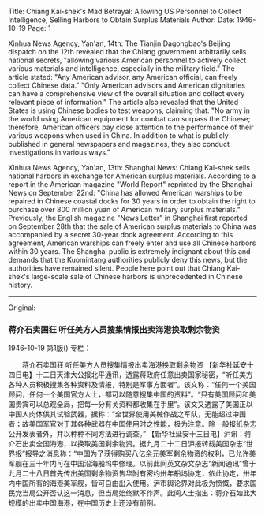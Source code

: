 Title: Chiang Kai-shek's Mad Betrayal: Allowing US Personnel to Collect Intelligence, Selling Harbors to Obtain Surplus Materials
Author:
Date: 1946-10-19
Page: 1

Xinhua News Agency, Yan'an, 14th: The Tianjin Dagongbao's Beijing dispatch on the 12th revealed that the Chiang government arbitrarily sells national secrets, "allowing various American personnel to actively collect various materials and intelligence, especially in the military field." The article stated: "Any American advisor, any American official, can freely collect Chinese data." "Only American advisors and American dignitaries can have a comprehensive view of the overall situation and collect every relevant piece of information." The article also revealed that the United States is using Chinese bodies to test weapons, claiming that: "No army in the world using American equipment for combat can surpass the Chinese; therefore, American officers pay close attention to the performance of their various weapons when used in China. In addition to what is publicly published in general newspapers and magazines, they also conduct investigations in various ways."

Xinhua News Agency, Yan'an, 13th: Shanghai News: Chiang Kai-shek sells national harbors in exchange for American surplus materials. According to a report in the American magazine "World Report" reprinted by the Shanghai News on September 22nd: "China has allowed American warships to be repaired in Chinese coastal docks for 30 years in order to obtain the right to purchase over 800 million yuan of American military surplus materials." Previously, the English magazine "News Letter" in Shanghai first reported on September 28th that the sale of American surplus materials to China was accompanied by a secret 30-year dock agreement. According to this agreement, American warships can freely enter and use all Chinese harbors within 30 years. The Shanghai public is extremely indignant about this and demands that the Kuomintang authorities publicly deny this news, but the authorities have remained silent. People here point out that Chiang Kai-shek's large-scale sale of Chinese harbors is unprecedented in Chinese history.



<hr /> 

Original: 


### 蒋介石卖国狂  听任美方人员搜集情报出卖海港换取剩余物资

1946-10-19
第1版()
专栏：

　　蒋介石卖国狂
    听任美方人员搜集情报出卖海港换取剩余物资
    【新华社延安十四日电】十二日天津大公报北平通讯，透露蒋政府任意出卖国家秘密，“听任美方各种人员积极搜集各种资料及情报，特别是军事方面者”。该文称：“任何一个美国顾问，任何一个美国官方人士，都可以随意搜集中国的资料”。“只有美国顾问和美国贵宾可以总观全局，把每一分有关资料都收集在手里”。该文又透露了美国正以中国人肉体供其试验武器，据称：“全世界使用美械作战之军队，无能超过中国者；故美国军官对于其各种武器在中国使用时之性能，极为注意。除一般报纸杂志公开发表者外，并以种种不同方法进行调查。”
    【新华社延安十三日电】沪讯：蒋介石出卖全国海港，以换取美国剩余物资。据九月二十二日沪报转载美国杂志“世界报”报导之消息称：“中国为了获得购买八亿余元美军剩余物资的权利，已允许美军舰在三十年内可在中国沿海船坞中修理。以前此间英文杂文杂志“新闻通讯”曾于九月二十八日首先传出美国剩余物资售华附有密约卅年船坞协定，依此协定，卅年内中国所有的海港美军舰，皆可自由出入使用。沪市舆论界对此极为愤慨，要求国民党当局公开否认这一消息，但当局始终默不作声。此间人士指出：蒋介石如此大规模的出卖中国海港，在中国历史上还没有前例。
